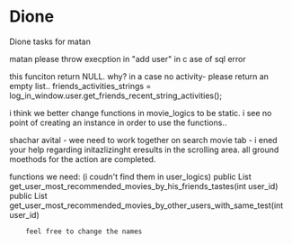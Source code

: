 Dione
=====

Dione
tasks for matan

matan please throw execption in "add user" in c ase of sql error


this funciton return NULL. why? in a case no activity- please return an empty list..
	friends_activities_strings = log_in_window.user.get_friends_recent_string_activities();


i think we better change functions in movie_logics to be static. i see no point of creating an instance in order to use the functions..


shachar avital - wee need to work together on search movie tab - i ened your help regarding initazlizinght eresults in the scrolling area. all ground moethods for the action are completed.


functions we need: (i coudn't find them in user_logics)
	public List<String> get_user_most_recommended_movies_by_his_friends_tastes(int user_id) 
		public List<String> get_user_most_recommended_movies_by_other_users_with_same_test(int user_id) 
		
		
		feel free to change the names
